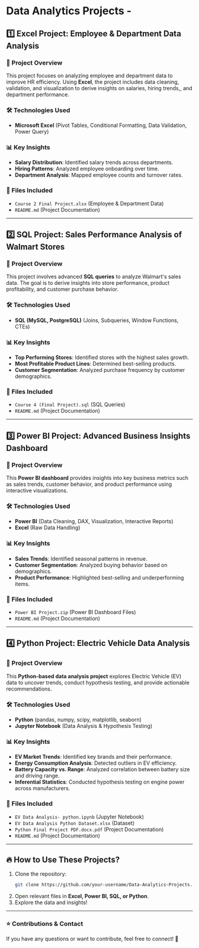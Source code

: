 # Data Analytics Projects - 

## 1️⃣ Excel Project: Employee & Department Data Analysis

### 📌 Project Overview

This project focuses on analyzing employee and department data to improve HR efficiency. Using **Excel**, the project includes data cleaning, validation, and visualization to derive insights on salaries, hiring trends,, and department performance.

### 🛠️ Technologies Used

- **Microsoft Excel** (Pivot Tables, Conditional Formatting, Data Validation, Power Query)

### 📊 Key Insights

- **Salary Distribution**: Identified salary trends across departments.
- **Hiring Patterns**: Analyzed employee onboarding over time.
- **Department Analysis**: Mapped employee counts and turnover rates.

### 📁 Files Included

- `Course 2 Final Project.xlsx` (Employee & Department Data)
- `README.md` (Project Documentation)

---

## 2️⃣ SQL Project: Sales Performance Analysis of Walmart Stores

### 📌 Project Overview

This project involves advanced **SQL queries** to analyze Walmart's sales data. The goal is to derive insights into store performance, product profitability, and customer purchase behavior.

### 🛠️ Technologies Used

- **SQL (MySQL, PostgreSQL)** (Joins, Subqueries, Window Functions, CTEs)

### 📊 Key Insights

- **Top Performing Stores**: Identified stores with the highest sales growth.
- **Most Profitable Product Lines**: Determined best-selling products.
- **Customer Segmentation**: Analyzed purchase frequency by customer demographics.

### 📁 Files Included

- `Course 4 (Final Project).sql` (SQL Queries)
- `README.md` (Project Documentation)

---

## 3️⃣ Power BI Project: Advanced Business Insights Dashboard

### 📌 Project Overview

This **Power BI dashboard** provides insights into key business metrics such as sales trends, customer behavior, and product performance using interactive visualizations.

### 🛠️ Technologies Used

- **Power BI** (Data Cleaning, DAX, Visualization, Interactive Reports)
- **Excel** (Raw Data Handling)

### 📊 Key Insights

- **Sales Trends**: Identified seasonal patterns in revenue.
- **Customer Segmentation**: Analyzed buying behavior based on demographics.
- **Product Performance**: Highlighted best-selling and underperforming items.

### 📁 Files Included

- `Power BI Project.zip` (Power BI Dashboard Files)
- `README.md` (Project Documentation)

---

## 4️⃣ Python Project: Electric Vehicle Data Analysis

### 📌 Project Overview

This **Python-based data analysis project** explores Electric Vehicle (EV) data to uncover trends, conduct hypothesis testing, and provide actionable recommendations.

### 🛠️ Technologies Used

- **Python** (pandas, numpy, scipy, matplotlib, seaborn)
- **Jupyter Notebook** (Data Analysis & Hypothesis Testing)

### 📊 Key Insights

- **EV Market Trends**: Identified key brands and their performance.
- **Energy Consumption Analysis**: Detected outliers in EV efficiency.
- **Battery Capacity vs. Range**: Analyzed correlation between battery size and driving range.
- **Inferential Statistics**: Conducted hypothesis testing on engine power across manufacturers.

### 📁 Files Included

- `EV Data Analysis- python.ipynb` (Jupyter Notebook)
- `EV Data Analysis Python Dataset.xlsx` (Dataset)
- `Python Final Project PDF.docx.pdf` (Project Documentation)
- `README.md` (Project Documentation)

---

## 🔥 How to Use These Projects?

1. Clone the repository:
   ```bash
   git clone https://github.com/your-username/Data-Analytics-Projects.git
   ```
2. Open relevant files in **Excel, Power BI, SQL, or Python**.
3. Explore the data and insights!

---

### ⭐ Contributions & Contact

If you have any questions or want to contribute, feel free to connect! 🚀

